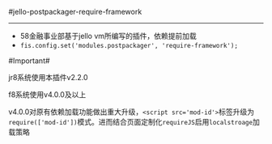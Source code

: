 #jello-postpackager-require-framework
******
* 58金融事业部基于jello vm所编写的插件，依赖提前加载
* `fis.config.set('modules.postpackager', 'require-framework');`

#Important#

jr8系统使用本插件v2.2.0

f8系统使用v4.0.0及以上

v4.0.0对原有依赖加载功能做出重大升级，`<script src='mod-id'>`标签升级为`require(['mod-id'])`模式。进而结合页面定制化`requireJS`启用`localstroage`加载策略